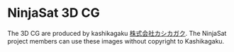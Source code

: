 # NinjaSat 3D CG

The 3D CG are produced by kashikagaku [株式会社カシカガク](https://kashikagaku.com/).
The NinjaSat project members can use these images without copyright to Kashikagaku. 
